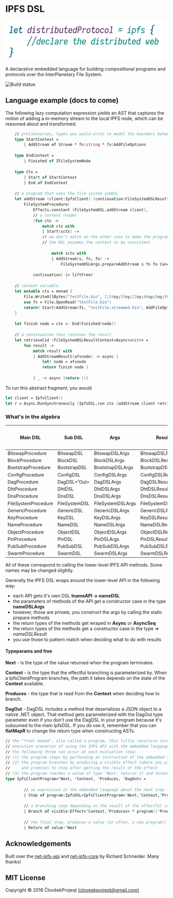# IPFS DSL

![IPFS Project Logo](./Ipfs.DSL.project-logo.png)

A declarative embedded language for building compositional programs and protocols over the InterPlanetary File System.

![Build status](https://vukovinski.visualstudio.com/_apis/public/build/definitions/5a32ab7f-c5a3-4dac-822a-9695efd3d5cb/18/badge)

## Language example (docs to come)

The following lazy computation expression yields an AST that captures the notion of adding a in-memory stream to the local IPFS node, which can be reasoned about and transformed.

```fsharp
    // preliminaries, types you would write to model the boundary between your code and mine
    type StartContext =
        | AddStream of Stream * fn:string * fo:AddFileOptions

    type EndContext =
        | Finished of IFileSystemNode

    type Ctx =
        | Start of StartContext
        | End of EndContext
        
    // a program that uses the file system subDSL
    let addStream (client:IpfsClient) (continuation:FileSystemDSLResultContext<'a>) =
        FileSystemProcedure(
            Effects.constant (FileSystemDSL.addStream client),
            // a context reader
            (fun ctx ->
                match ctx with
                | Start(sctx) ->
                // we don't match on the other case to make the program crash fast,
                // the DSL assumes the context to be consistent
                
                    match sctx with
                    | AddStream(s, fn, fo) ->
                        FileSystemDSLArgs.prepareAddStream s fn fo Cancellation.dontUse),
                        
            continuation) |> liftFreer
            
    // context variable
    let mutable ctx = monad {
        File.WriteAllBytes("testFile.bin", [|24uy;55uy;22uy;66uy;0uy;99uy;|])
        use fs = File.OpenRead("testFile.bin")
        return! Start(AddStream(fs, "testFile.streamed.bin", AddFileOptions()))
    }

    let finish node = ctx <- End(Finished(node))

    // a continuation that receives the result
    let retrieveCid :FileSystemDSLResultContext<Async<unit>> = 
        fun result ->
            match result with
            | AddStreamResult(afsnode) -> async {
                let! node = afsnode
                return finish node }

            | _ -> async {return ()}
```

To run this abstract fragment, you would

```fsharp
let client = IpfsClient()
let r = Async.RunSynchronously (IpfsDSL.run ctx (addStream client retrieveCid))
```

### What's in the algebra

Main DSL | Sub DSL | Args | Result | Low-level API docs
---------|---------|------|--------|-------------------
BitswapProcedure | BitswapDSL | BitswapDSLArgs | BitswapDSLResult | [read](https://richardschneider.github.io/net-ipfs-core/api/Ipfs.CoreApi.IBitswapApi.html)
BlockProcedure | BlockDSL | BlockDSLArgs | BlockDSLResult | [read](https://richardschneider.github.io/net-ipfs-core/api/Ipfs.CoreApi.IBlockApi.html)
BootstrapProcedure | BootstrapDSL | BootstrapDSLArgs | BootstrapDSLResult | [read](https://richardschneider.github.io/net-ipfs-core/api/Ipfs.CoreApi.IBootstrapApi.html)
ConfigProcedure | ConfigDSL | ConfigDSLArgs | ConfigDSLResult | [read](https://richardschneider.github.io/net-ipfs-core/api/Ipfs.CoreApi.IConfigApi.html)
DagProcedure | DagDSL<'Out> | DagDSLArgs | DagDSLResult<'Out> | [read](https://richardschneider.github.io/net-ipfs-core/api/Ipfs.CoreApi.IDagApi.html)
DhtProcedure | DhtDSL | DhtDSLArgs | DhtDSLResult | [read](https://richardschneider.github.io/net-ipfs-core/api/Ipfs.CoreApi.IDhtApi.html)
DnsProcedure | DnsDSL | DnsDSLArgs | DnsDSLResult | [read](https://richardschneider.github.io/net-ipfs-core/api/Ipfs.CoreApi.IDnsApi.html)
FileSystemProcedure | FileSystemDSL | FileSystemDSLArgs | FileSystemDSLResult | [read](https://richardschneider.github.io/net-ipfs-core/api/Ipfs.CoreApi.IFileSystemApi.html)
GenericProcedure | GenericDSL | GenericDSLArgs | GenericDSLResult | [read](https://richardschneider.github.io/net-ipfs-core/api/Ipfs.CoreApi.IGenericApi.html)
KeyProcedure | KeyDSL | KeyDSLArgs | KeyDSLResult | [read](https://richardschneider.github.io/net-ipfs-core/api/Ipfs.CoreApi.IKeyApi.html)
NameProcedure | NameDSL | NameDSLArgs | NameDSLResult | [read](https://richardschneider.github.io/net-ipfs-core/api/Ipfs.CoreApi.INameApi.html)
ObjectProcedure | ObjectDSL | ObjectDSLArgs | ObjectDSLResult | [read](https://richardschneider.github.io/net-ipfs-core/api/Ipfs.CoreApi.IObjectApi.html)
PinProcedure | PinDSL | PinDSLArgs | PinDSLResult | [read](https://richardschneider.github.io/net-ipfs-core/api/Ipfs.CoreApi.IPinApi.html)
PubSubProcedure | PubSubDSL | PubSubDSLArgs | PubSubDSLResult | [read](https://richardschneider.github.io/net-ipfs-core/api/Ipfs.CoreApi.IPubSubApi.html)
SwarmProcedure | SwarmDSL | SwarmDSLArgs | SwarmDSLResult | [read](https://richardschneider.github.io/net-ipfs-core/api/Ipfs.CoreApi.ISwarmApi.html)

All of these correspond to calling the lower-level IPFS API methods. Some names may be changed slightly.

Generally the IPFS DSL wraps around the lower-level API in the following way:

- each API gets it's own DSL **InameAPI -> nameDSL**
- the parameters of methods of the API get a constructor case in the type **nameDSLArgs**
- however, those are private, you construct the args by calling the static prepare methods
- the return types of the methods get wraped in **Async** or **AsyncSeq**
- the return types of the methods get a constructor case in the type => *nameDSLResult*
- you use those to pattern match when deciding what to do with results

#### Typeparams and free

**Next** - is the type of the value returned when the program terminates.

**Context** - is the type that the effectful branching is parameterized by. When a IpfsClientProgram branches, the path it takes depends on the state of the **Context** available.

**Produces** - the type that is read from the **Context** when deciding how to branch.

**DagOut** - DagDSL includes a method that deserializes a JSON object to a native .NET object. That method gets parameterized with the DagOut type parameter even if you don't use the DagDSL in your program because it's subsumed to the main IpfsDSL. If you do use it, remember that you can **flatMapR** to change the return type when constructing ASTs.

```fsharp
// the "freer monad", also called a program, this little recursive structure models all possible
// execution scenarios of using the IPFS API with the embedded langauge, more precisely,
// the following three can occur at each evaluation step:
// (1) the program steps by performing an instruction of the embedded language
// (2) the program branches by producing a visible effect (where you plug in your context),
//     and promises to step after getting the result of the effect
// (3) the program reaches a value of type 'Next, returns it and terminates
type IpfsClientProgram<'Next, 'Context, 'Produces, 'DagOut> =

        // an expression in the embedded language about the next step in the program
        | Step of program:IpfsDSL<IpfsClientProgram<'Next,'Context,'Produces,'DagOut>,'Context,'DagOut>
    
        // a branching step depending on the result of the effectful computation
        | Branch of visible:Effect<'Context,'Produces> * program:('Produces -> IpfsDSL<IpfsClientProgram<'Next,'Context,'Produces,'DagOut>,'Context,'DagOut>)

        // the final step, produces a value (or often, a new program!)
        | Return of value:'Next
```

## Acknowledgements

Built over the [net-ipfs-api](https://github.com/richardschneider/net-ipfs-api) and [net-ipfs-core](https://github.com/richardschneider/net-ipfs-core) by Richard Schneider. Many thanks!

## MIT License

Copyright © 2018 ČlovëekProjeqt [(cloveekprojeqt@gmail.com)](mailto:cloveekprojeqt@gmail.com) 
